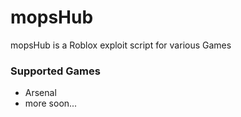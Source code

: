 # mopsHub
mopsHub is a Roblox exploit script for various Games

### Supported Games
- Arsenal
- more soon...

